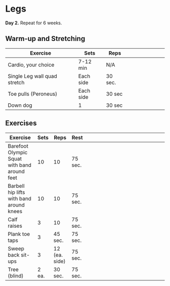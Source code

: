 # Legs

**Day 2.** Repeat for 6 weeks.

## Warm-up and Stretching

| Exercise                     | Sets     | Reps    | &nbsp; | &nbsp; | &nbsp; | &nbsp; | &nbsp; | &nbsp; |
| ---------------------------- | -------- | ------- | ------ | ------ | ------ | ------ | ------ | ------ |
| Cardio, your choice          | 7-12 min | N/A     |        |        |        |        |        |        |
| Single Leg wall quad stretch | Each side    | 30 sec. |        |        |        |        |        |        |
| Toe pulls (Peroneus)         | Each side    | 30 sec  |        |        |        |        |        |        |
| Down dog                     | 1        | 30 sec  |        |        |        |        |        |        |

## Exercises

| Exercise                | Sets  | Reps | Rest    | &nbsp;&nbsp;&nbsp;&nbsp;&nbsp;&nbsp; | &nbsp;&nbsp;&nbsp;&nbsp;&nbsp;&nbsp; | &nbsp;&nbsp;&nbsp;&nbsp;&nbsp;&nbsp; | &nbsp;&nbsp;&nbsp;&nbsp;&nbsp;&nbsp; | &nbsp;&nbsp;&nbsp;&nbsp;&nbsp;&nbsp; | &nbsp;&nbsp;&nbsp;&nbsp;&nbsp;&nbsp; |
| ---------------------------------------- | ----- | ------------- | ------- | ------ | ------ | ------ | ------ | ------ | ------ |
| Barefoot Olympic Squat with band around feet      | 10    | 10            | 75 sec. |        |        |        |        |        |        |
| Barbell hip lifts with band around knees | 10    | 10            | 75 sec. |        |        |        |        |        |        |
| Calf raises                              | 3     | 10            | 75 sec. |        |        |        |        |        |        |
| Plank toe taps                           | 3     | 45 sec.       | 75 sec. |        |        |        |        |        |        |
| Sweep back sit-ups                       | 3     | 12 (ea. side) | 75 sec. |        |        |        |        |        |        |
| Tree (blind)                             | 2 ea. | 30 sec.       | 75 sec. |        |        |        |        |        |        |
